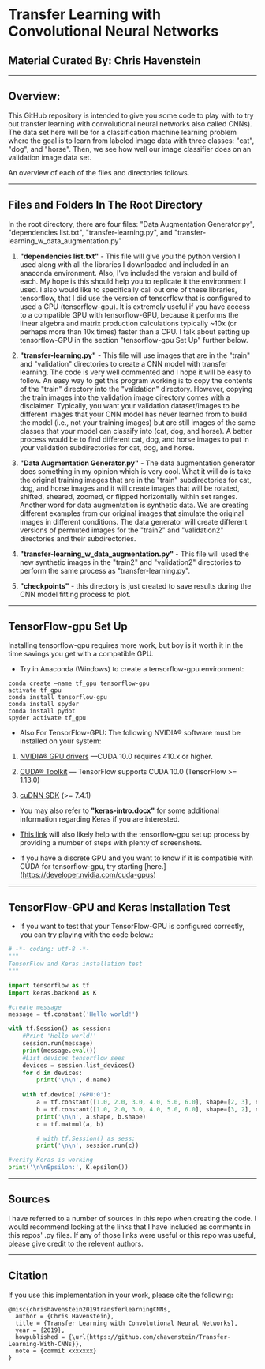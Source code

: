 # Transfer Learning with Convolutional Neural Networks

## Material Curated By: Chris Havenstein


---

## Overview:

This GitHub repository is intended to give you some code to play with to try out transfer learning with convolutional neural networks also called CNNs). The data set here will be for a classification machine learning problem where the goal is to learn from labeled image data with three classes: "cat", "dog", and "horse". Then, we see how well our image classifier does on an validation image data set.

An overview of each of the files and directories follows. 


---

## Files and Folders In The Root Directory
In the root directory, there are four files: "Data Augmentation Generator.py", "dependencies list.txt", "transfer-learning.py", and "transfer-learning_w_data_augmentation.py" 

1. **"dependencies list.txt"** - This file will give you the python version I used along with all the libraries I downloaded and included in an anaconda environment. Also, I've included the version and build of each. My hope is this should help you to replicate it the environment I used. I also would like to specifically call out one of these libraries, tensorflow, that I did use the version of tensorflow that is configured to used a GPU (tensorflow-gpu). It is extremely useful if you have access to a compatible GPU with tensorflow-GPU, because it performs the linear algebra and matrix production calculations typically ~10x (or perhaps more than 10x times) faster than a CPU. I talk about setting up tensorflow-GPU in the section "tensorflow-gpu Set Up" further below.

2. **"transfer-learning.py"** - This file will use images that are in the "train" and "validation" directories to create a CNN model with transfer learning. The code is very well commented and I hope it will be easy to follow. An easy way to get this program working is to copy the contents of the "train" directory into the "validation" directory. However, copying the train images into the validation image directory comes with a disclaimer. Typically, you want your validation dataset/images to be different images that your CNN model has never learned from to build the model (i.e., not your training images) but are still images of the same classes that your model can classify into (cat, dog, and horse). A better process would be to find different cat, dog, and horse images to put in your validation subdirectories for cat, dog, and horse. 

3. **"Data Augmentation Generator.py"** - The data augmentation generator does something in my opinion which is very cool. What it will do is take the original training images that are in the "train" subdirectories for cat, dog, and horse images and it will create images that will be rotated, shifted, sheared, zoomed, or flipped horizontally within set ranges. Another word for data augmentation is synthetic data. We are creating different examples from our original images that simulate the original images in different conditions. The data generator will create different versions of permuted images for the "train2" and "validation2" directories and their subdirectories. 

4. **"transfer-learning_w_data_augmentation.py"** - This file will used the new synthetic images in the "train2" and "validation2" directories to perform the same process as "transfer-learning.py".

5. **"checkpoints"** - this directory is just created to save results during the CNN model fitting process to plot.


---

## TensorFlow-gpu Set Up

Installing tensorflow-gpu requires more work, but boy is it worth it in the time savings you get with a compatible GPU.

* Try in Anaconda (Windows) to create a tensorflow-gpu environment:

```
conda create –name tf_gpu tensorflow-gpu
activate tf_gpu
conda install tensorflow-gpu
conda install spyder
conda install pydot
spyder activate tf_gpu
```

* Also For TensorFlow-GPU: The following NVIDIA® software must be installed on your system:

1. [NVIDIA® GPU drivers](https://www.nvidia.com/drivers) —CUDA 10.0 requires 410.x or higher. 

2.  [CUDA® Toolkit](https://developer.nvidia.com/cuda-toolkit-archive) — TensorFlow supports CUDA 10.0 (TensorFlow >= 1.13.0) 

3. [cuDNN SDK](https://developer.nvidia.com/cudnn) (>= 7.4.1)

* You may also refer to **"keras-intro.docx"** for some additional information regarding Keras if you are interested.

* [This link](https://towardsdatascience.com/installing-tensorflow-with-cuda-cudnn-and-gpu-support-on-windows-10-60693e46e781) will also likely help with  the tensorflow-gpu set up process by providing a number of steps with plenty of screenshots.

* If you have a discrete GPU and you want to know if it is compatible with CUDA for tensorflow-gpu, try starting [here.] (https://developer.nvidia.com/cuda-gpus)


---

## TensorFlow-GPU and Keras Installation Test

* If you want to test that your TensorFlow-GPU is configured correctly, you can try playing with the code below.:


```python
# -*- coding: utf-8 -*-
"""
TensorFlow and Keras installation test
"""

import tensorflow as tf
import keras.backend as K

#create message
message = tf.constant('Hello world!')

with tf.Session() as session:
    #Print 'Hello world!'
    session.run(message)
    print(message.eval())
    #List devices tensorflow sees
    devices = session.list_devices()
    for d in devices:
        print('\n\n', d.name)
        
    with tf.device('/GPU:0'):
        a = tf.constant([1.0, 2.0, 3.0, 4.0, 5.0, 6.0], shape=[2, 3], name='a')
        b = tf.constant([1.0, 2.0, 3.0, 4.0, 5.0, 6.0], shape=[3, 2], name='b')
        print('\n\n', a.shape, b.shape)
        c = tf.matmul(a, b)

        # with tf.Session() as sess:
        print('\n\n', session.run(c))

#verify Keras is working   
print('\n\nEpsilon:', K.epsilon())
```


---

## Sources

I have referred to a number of sources in this repo when creating the code. I would recommend looking at the links that I have included as comments in this repos' .py files. If any of those links were useful or this repo was useful, please give credit to the relevent authors.


---

## Citation

If you use this implementation in your work, please cite the following:

```
@misc{chrishavenstein2019transferlearningCNNs,
  author = {Chris Havenstein},
  title = {Transfer Learning with Convolutional Neural Networks},
  year = {2019},
  howpublished = {\url{https://github.com/chavenstein/Transfer-Learning-With-CNNs}},
  note = {commit xxxxxxx}
}
```
